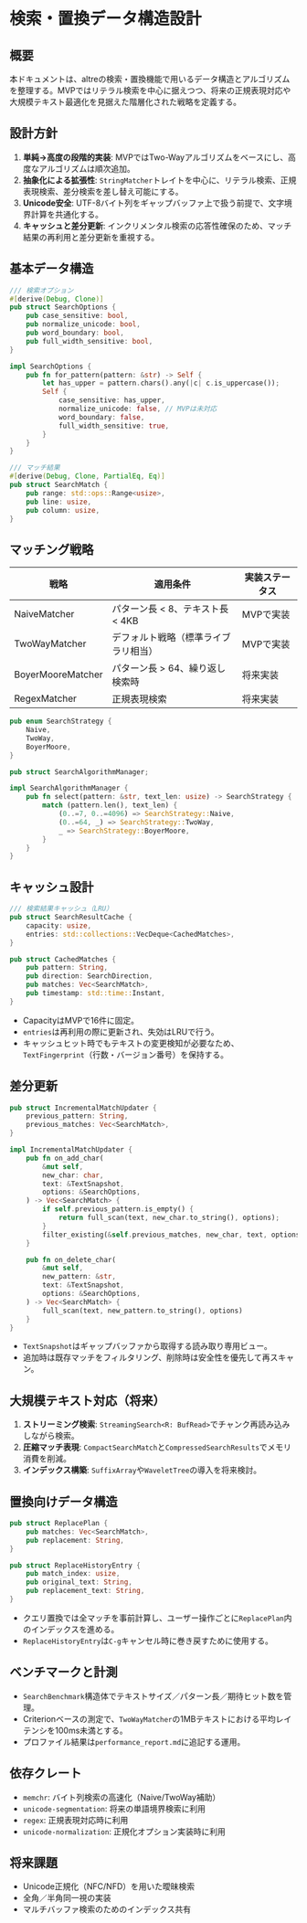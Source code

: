 # 検索・置換データ構造設計

## 概要
本ドキュメントは、altreの検索・置換機能で用いるデータ構造とアルゴリズムを整理する。MVPではリテラル検索を中心に据えつつ、将来の正規表現対応や大規模テキスト最適化を見据えた階層化された戦略を定義する。

## 設計方針
1. **単純→高度の段階的実装**: MVPではTwo-Wayアルゴリズムをベースにし、高度なアルゴリズムは順次追加。
2. **抽象化による拡張性**: `StringMatcher`トレイトを中心に、リテラル検索、正規表現検索、差分検索を差し替え可能にする。
3. **Unicode安全**: UTF-8バイト列をギャップバッファ上で扱う前提で、文字境界計算を共通化する。
4. **キャッシュと差分更新**: インクリメンタル検索の応答性確保のため、マッチ結果の再利用と差分更新を重視する。

## 基本データ構造
```rust
/// 検索オプション
#[derive(Debug, Clone)]
pub struct SearchOptions {
    pub case_sensitive: bool,
    pub normalize_unicode: bool,
    pub word_boundary: bool,
    pub full_width_sensitive: bool,
}

impl SearchOptions {
    pub fn for_pattern(pattern: &str) -> Self {
        let has_upper = pattern.chars().any(|c| c.is_uppercase());
        Self {
            case_sensitive: has_upper,
            normalize_unicode: false, // MVPは未対応
            word_boundary: false,
            full_width_sensitive: true,
        }
    }
}

/// マッチ結果
#[derive(Debug, Clone, PartialEq, Eq)]
pub struct SearchMatch {
    pub range: std::ops::Range<usize>,
    pub line: usize,
    pub column: usize,
}
```

## マッチング戦略
| 戦略 | 適用条件 | 実装ステータス |
| --- | --- | --- |
| NaiveMatcher | パターン長 < 8、テキスト長 < 4KB | MVPで実装 |
| TwoWayMatcher | デフォルト戦略（標準ライブラリ相当） | MVPで実装 |
| BoyerMooreMatcher | パターン長 > 64、繰り返し検索時 | 将来実装 |
| RegexMatcher | 正規表現検索 | 将来実装 |

```rust
pub enum SearchStrategy {
    Naive,
    TwoWay,
    BoyerMoore,
}

pub struct SearchAlgorithmManager;

impl SearchAlgorithmManager {
    pub fn select(pattern: &str, text_len: usize) -> SearchStrategy {
        match (pattern.len(), text_len) {
            (0..=7, 0..=4096) => SearchStrategy::Naive,
            (0..=64, _) => SearchStrategy::TwoWay,
            _ => SearchStrategy::BoyerMoore,
        }
    }
}
```

## キャッシュ設計
```rust
/// 検索結果キャッシュ（LRU）
pub struct SearchResultCache {
    capacity: usize,
    entries: std::collections::VecDeque<CachedMatches>,
}

pub struct CachedMatches {
    pub pattern: String,
    pub direction: SearchDirection,
    pub matches: Vec<SearchMatch>,
    pub timestamp: std::time::Instant,
}
```
- CapacityはMVPで16件に固定。
- `entries`は再利用の際に更新され、失効はLRUで行う。
- キャッシュヒット時でもテキストの変更検知が必要なため、`TextFingerprint`（行数・バージョン番号）を保持する。

## 差分更新
```rust
pub struct IncrementalMatchUpdater {
    previous_pattern: String,
    previous_matches: Vec<SearchMatch>,
}

impl IncrementalMatchUpdater {
    pub fn on_add_char(
        &mut self,
        new_char: char,
        text: &TextSnapshot,
        options: &SearchOptions,
    ) -> Vec<SearchMatch> {
        if self.previous_pattern.is_empty() {
            return full_scan(text, new_char.to_string(), options);
        }
        filter_existing(&self.previous_matches, new_char, text, options)
    }

    pub fn on_delete_char(
        &mut self,
        new_pattern: &str,
        text: &TextSnapshot,
        options: &SearchOptions,
    ) -> Vec<SearchMatch> {
        full_scan(text, new_pattern.to_string(), options)
    }
}
```
- `TextSnapshot`はギャップバッファから取得する読み取り専用ビュー。
- 追加時は既存マッチをフィルタリング、削除時は安全性を優先して再スキャン。

## 大規模テキスト対応（将来）
1. **ストリーミング検索**: `StreamingSearch<R: BufRead>`でチャンク再読み込みしながら検索。
2. **圧縮マッチ表現**: `CompactSearchMatch`と`CompressedSearchResults`でメモリ消費を削減。
3. **インデックス構築**: `SuffixArray`や`WaveletTree`の導入を将来検討。

## 置換向けデータ構造
```rust
pub struct ReplacePlan {
    pub matches: Vec<SearchMatch>,
    pub replacement: String,
}

pub struct ReplaceHistoryEntry {
    pub match_index: usize,
    pub original_text: String,
    pub replacement_text: String,
}
```
- クエリ置換では全マッチを事前計算し、ユーザー操作ごとに`ReplacePlan`内のインデックスを進める。
- `ReplaceHistoryEntry`は`C-g`キャンセル時に巻き戻すために使用する。

## ベンチマークと計測
- `SearchBenchmark`構造体でテキストサイズ／パターン長／期待ヒット数を管理。
- Criterionベースの測定で、`TwoWayMatcher`の1MBテキストにおける平均レイテンシを100ms未満とする。
- プロファイル結果は`performance_report.md`に追記する運用。

## 依存クレート
- `memchr`: バイト列検索の高速化（Naive/TwoWay補助）
- `unicode-segmentation`: 将来の単語境界検索に利用
- `regex`: 正規表現対応時に利用
- `unicode-normalization`: 正規化オプション実装時に利用

## 将来課題
- Unicode正規化（NFC/NFD）を用いた曖昧検索
- 全角／半角同一視の実装
- マルチバッファ検索のためのインデックス共有

